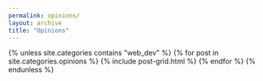 ```yaml
---
permalink: opinions/
layout: archive
title: "Opinions"
---
```

<div class="tiles">
{% unless site.categories contains "web_dev" %}
{% for post in site.categories.opinions %}
	{% include post-grid.html %}
{% endfor %}
{% endunless %}
</div>
